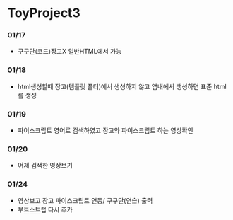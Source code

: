# ToyProject3

### 01/17

* 구구단(코드)장고X 일반HTML에서 가능

### 01/18

* html생성할때 장고(템플릿 폴더)에서 생성하지 않고 앱내에서 생성하면 표준 html를 생성

### 01/19

* 파이스크립트 영어로 검색하였고 장고와 파이스크립트 하는 영상확인

### 01/20 

* 어제 검색한 영상보기

### 01/24

* 영상보고 장고 파이스크립트 연동/ 구구단(연습) 출력
* 부트스트랩 다시 추가


